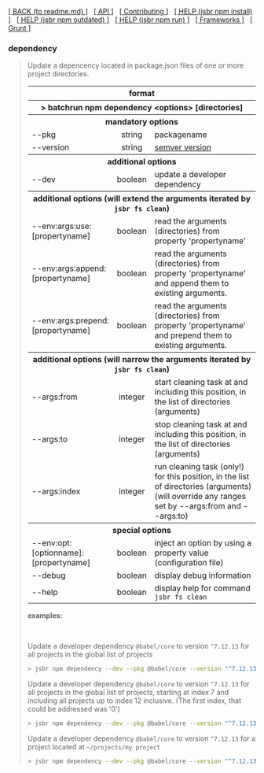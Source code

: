 [[ BACK (to readme.md) ]](../README.md) &nbsp; [[ API ]](api.index.md) &nbsp;
[[ Contributing ]](contributing.md) &nbsp;
[[ HELP (jsbr npm install) ]](npm.install.md) &nbsp;
[[ HELP (jsbr npm outdated) ]](npm.outdated.md) &nbsp;
[[ HELP (jsbr npm run) ]](npm.run.md) &nbsp;
[[ Frameworks ]](frameworks.md) &nbsp; [[ Grunt ]](grunt.md)

### dependency ###
<blockquote>
  <p>Update a depencency located in package.json files of one or more project directories.</p>

  <table border=0 width=100%>
    <tr><th colspan="3"><b>format</b></th></tr>
    <tr><th colspan="3">&gt; batchrun npm dependency &lt;options&gt; [directories]</th></tr>
    <tr><th colspan="3"><b>mandatory options</b></th></tr>
    <tr><td>--pkg</td>
        <td style="text-align:center">string</td>
        <td>packagename</td>
        </tr>
    <tr><td>--version</td>
        <td style="text-align:center">string</td>
        <td><a href="https://docs.npmjs.com/cli/v6/using-npm/semver">semver version</a></td>
        </tr>
    <tr><th colspan="3"><b>additional options</b></th></tr>
    <tr><td>--dev</td>
        <td style="text-align:center">boolean</td>
        <td>update a developer dependency</td>
        </tr>
    <tr><th colspan="3"><b>additional options</b> (will extend the arguments iterated by <code>jsbr fs clean</code>)</th></tr>
    <tr><td>--env:args:use:[propertyname]</td>
        <td style="text-align:center">boolean</td>
        <td>read the arguments (directories) from property 'propertyname'</td>
        </tr>
    <tr><td>--env:args:append:[propertyname]</td>
        <td style="text-align:center">boolean</td>
        <td>read the arguments (directories) from property 'propertyname' and append them to existing arguments.</td>
        </tr>
    <tr><td>--env:args:prepend:[propertyname]</td>
        <td style="text-align:center">boolean</td>
        <td>read the arguments (directories) from property 'propertyname' and prepend them to existing arguments.</td>
        </tr>
    <tr><th colspan="3"><b>additional options</b> (will narrow the arguments iterated by <code>jsbr fs clean</code>)</th></tr>
    <tr><td>--args:from</td>
        <td style="text-align:center">integer</td>
        <td>start cleaning task at and including this position, in the list of directories (arguments)</td>
        </tr>
    <tr><td>--args:to</td>
        <td style="text-align:center">integer</td>
        <td>stop cleaning task at and including this position, in the list of directories (arguments)</td>
        </tr>
    <tr><td>--args:index</td>
        <td style="text-align:center">integer</td>
        <td>run cleaning task (only!) for this position, in the list of directories (arguments)<br />
            (will override any ranges set by --args:from and --args:to)</td>
        </tr>
    <tr><th colspan="3"><b>special options</b></th></tr>
    <tr><td>--env:opt:[optionname]:[propertyname]</td>
        <td style="text-align:center">boolean</td>
        <td>inject an option by using a property value (configuration file)</td>
        </tr>
    <tr><td>--debug</td>
        <td style="text-align:center">boolean</td>
        <td>display debug information</td>
        </tr>
    <tr><td>--help</td>
        <td style="text-align:center">boolean</td>
        <td>display help for command <code>jsbr fs clean</code></td>
        </tr>
  </table>      

  <p><b>examples:</b></p>
  <br />

  <p>
    Update a developer dependency <code>@babel/core</code> to version <code>^7.12.13</code>
    for all projects in the global list of projects

  ```bash
  > jsbr npm dependency --dev --pkg @babel/core --version "^7.12.13"
  ```
  </p>
  <p>
    Update a developer dependency <code>@babel/core</code> to version <code>^7.12.13</code>
    for all projects in the global list of projects, starting at index 7 and including all
    projects up to index 12 inclusive. (The first index, that could be addressed was '0')

  ```bash
  > jsbr npm dependency --dev --pkg @babel/core --version "^7.12.13" --args:from 7 --args:to 12
  ```
  </p>
  <p>
    Update a developer dependency <code>@babel/core</code> to version <code>^7.12.13</code>
    for a project located at <code>~/projects/my project</code>

  ```bash
  > jsbr npm dependency --dev --pkg @babel/core --version "^7.12.13" "~/projects/my project"
  ```
  </p>
</blockquote>
